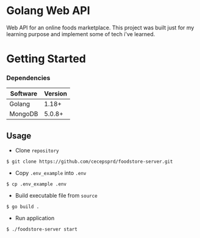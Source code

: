 # Golang Web API

Web API for an online foods marketplace. 
This project was built just for my learning purpose and implement some of tech i've learned.


# Getting Started

### Dependencies

| Software | Version  |
| -------- | -------- |
| Golang   | 1.18+    |
| MongoDB  | 5.0.8+   |

## Usage

- Clone `repository`
```shell
$ git clone https://github.com/cecepsprd/foodstore-server.git
```

- Copy `.env_example` into `.env`
```shell
$ cp .env_example .env 
```

- Build executable file from `source`
```shell
$ go build .
``` 

- Run application
```shell
$ ./foodstore-server start
```
